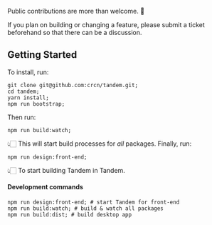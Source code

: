 Public contributions are more than welcome. 🙂

If you plan on building or changing a feature, please submit a ticket beforehand so that there can be a discussion.

## Getting Started

To install, run:

```
git clone git@github.com:crcn/tandem.git;
cd tandem;
yarn install;
npm run bootstrap;
```

Then run:

```
npm run build:watch;
```

👆🏻 This will start build processes for _all_ packages. Finally, run:

```
npm run design:front-end;
```

👆🏻 To start building Tandem in Tandem.

#### Development commands

```
npm run design:front-end; # start Tandem for front-end
npm run build:watch; # build & watch all packages
npm run build:dist; # build desktop app
```
